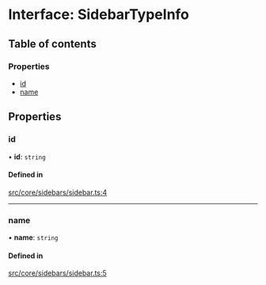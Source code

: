 # Interface: SidebarTypeInfo

## Table of contents

### Properties

- [id](../wiki/SidebarTypeInfo#id)
- [name](../wiki/SidebarTypeInfo#name)

## Properties

### id

• **id**: `string`

#### Defined in

[src/core/sidebars/sidebar.ts:4](https://github.com/decisively-io/interview-sdk/blob/de8f2ee69dbcb31d956f391c52b0e0db7d4d25b4/src/core/sidebars/sidebar.ts#L4)

___

### name

• **name**: `string`

#### Defined in

[src/core/sidebars/sidebar.ts:5](https://github.com/decisively-io/interview-sdk/blob/de8f2ee69dbcb31d956f391c52b0e0db7d4d25b4/src/core/sidebars/sidebar.ts#L5)
